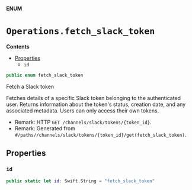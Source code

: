 **ENUM**

# `Operations.fetch_slack_token`

**Contents**

- [Properties](#properties)
  - `id`

```swift
public enum fetch_slack_token
```

Fetch a Slack token

Fetches details of a specific Slack token belonging to the authenticated user. Returns information about the token's status, creation date, and any associated metadata. Users can only access their own tokens.

- Remark: HTTP `GET /channels/slack/tokens/{token_id}`.
- Remark: Generated from `#/paths//channels/slack/tokens/{token_id}/get(fetch_slack_token)`.

## Properties
### `id`

```swift
public static let id: Swift.String = "fetch_slack_token"
```
